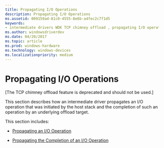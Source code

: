 ```yaml
---
title: Propagating I/O Operations
description: Propagating I/O Operations
ms.assetid: 009159ad-81c0-4555-8e6b-a4fec2c7f1d5
keywords:
- intermediate drivers WDK TCP chimney offload , propagating I/O operations
ms.author: windowsdriverdev
ms.date: 04/20/2017
ms.topic: article
ms.prod: windows-hardware
ms.technology: windows-devices
ms.localizationpriority: medium
---
```


# Propagating I/O Operations


\[The TCP chimney offload feature is deprecated and should not be used.\]

This section describes how an intermediate driver propagates an I/O operation that was initiated by the host stack and the completion of such an operation by an underlying offload target.

This section includes:

-   [Propagating an I/O Operation](propagating-an-i-o-operation.md)

-   [Propagating the Completion of an I/O Operation](propagating-the-completion-of-an-i-o-operation.md)

 

 





